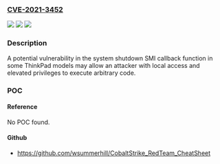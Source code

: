 ### [CVE-2021-3452](https://cve.mitre.org/cgi-bin/cvename.cgi?name=CVE-2021-3452)
![](https://img.shields.io/static/v1?label=Product&message=ThinkPad%20BIOS&color=blue)
![](https://img.shields.io/static/v1?label=Version&message=%3D%20various%20&color=brighgreen)
![](https://img.shields.io/static/v1?label=Vulnerability&message=CWE-20%20Improper%20Input%20Validation&color=brighgreen)

### Description

A potential vulnerability in the system shutdown SMI callback function in some ThinkPad models may allow an attacker with local access and elevated privileges to execute arbitrary code.

### POC

#### Reference
No POC found.

#### Github
- https://github.com/wsummerhill/CobaltStrike_RedTeam_CheatSheet

